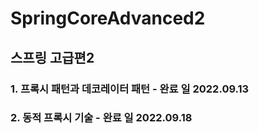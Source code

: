 # SpringCoreAdvanced2

## 스프링 고급편2

### 1. 프록시 패턴과 데코레이터 패턴 - 완료 일 2022.09.13
### 2. 동적 프록시 기술 - 완료 일 2022.09.18

